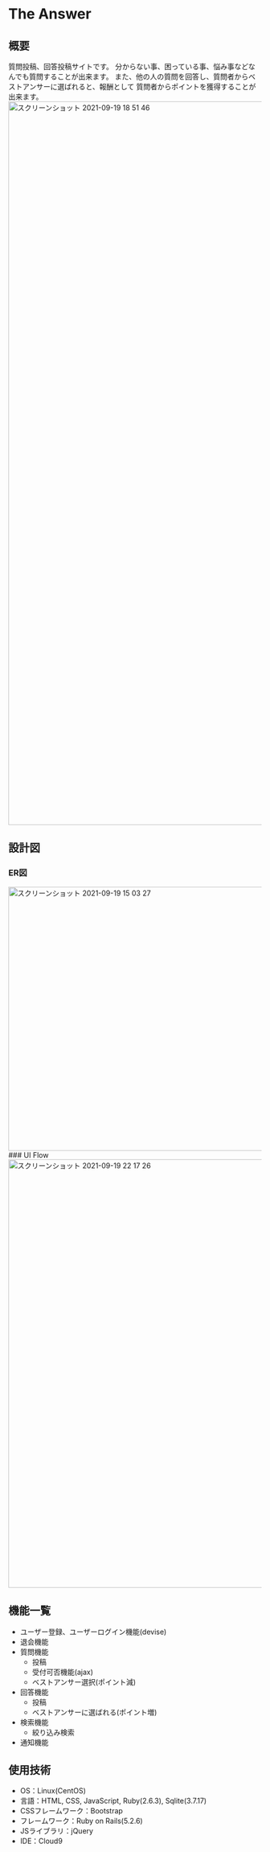 # The Answer

## 概要
質問投稿、回答投稿サイトです。
分からない事、困っている事、悩み事などなんでも質問することが出来ます。
また、他の人の質問を回答し、質問者からベストアンサーに選ばれると、報酬として
質問者からポイントを獲得することが出来ます。
<img width="1439" alt="スクリーンショット 2021-09-19 18 51 46" src="https://user-images.githubusercontent.com/65806493/133923125-71f92be6-acbc-496f-b537-c4c88ad0985c.png">

## 設計図
### ER図
<img width="525" alt="スクリーンショット 2021-09-19 15 03 27" src="https://user-images.githubusercontent.com/65806493/133917243-28ef7af5-178b-4b99-a56f-5ff33258bc2c.png">
### UI Flow
<img width="852" alt="スクリーンショット 2021-09-19 22 17 26" src="https://user-images.githubusercontent.com/65806493/133953359-0f690eab-4b56-410e-b19c-9b97b1ccb3ff.png">

## 機能一覧
- ユーザー登録、ユーザーログイン機能(devise)
- 退会機能
- 質問機能
  - 投稿
  - 受付可否機能(ajax)
  - ベストアンサー選択(ポイント減)
- 回答機能
  - 投稿
  - ベストアンサーに選ばれる(ポイント増)
- 検索機能
  - 絞り込み検索
- 通知機能


## 使用技術
- OS：Linux(CentOS)
- 言語：HTML, CSS, JavaScript, Ruby(2.6.3), Sqlite(3.7.17)
- CSSフレームワーク：Bootstrap
- フレームワーク：Ruby on Rails(5.2.6)
- JSライブラリ：jQuery
- IDE：Cloud9